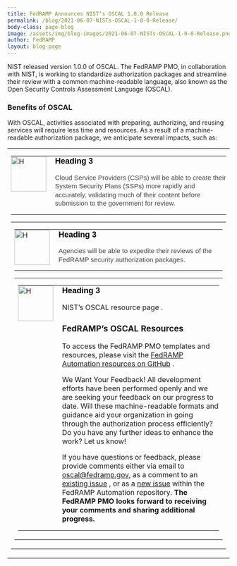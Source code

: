 ```yaml
---
title: FedRAMP Announces NIST’s OSCAL 1.0.0 Release
permalink: /blog/2021-06-07-NISTs-OSCAL-1-0-0-Release/
body-class: page-blog
image: /assets/img/blog-images/2021-06-07-NISTs-OSCAL-1-0-0-Release.png
author: FedRAMP
layout: blog-page
---
```

NIST released version 1.0.0 of OSCAL. The FedRAMP PMO, in collaboration with NIST, is working to standardize authorization packages and streamline their review with a common machine-readable language, also known as the Open Security Controls Assessment Language (OSCAL).

<H3>
Benefits of OSCAL</h3>
With OSCAL, activities associated with preparing, authorizing, and reusing services will require less time and resources. As a result of a machine-readable authorization package, we anticipate several impacts, such as:


<table border="0" width="100%" cellspacing="0" cellpadding="0" align="center">
                            <tbody>
                              <tr>
                                <td style="padding-top:0;" align="center"><table border="0" cellspacing="0" cellpadding="0" align="center">
                                    <tbody>
                                      <!-- LIST ITEM  -->
                                      <tr><!-- LIST ITEM IMAGE -->
                                        <td style="padding: 0 20px 0 0;" align="left" valign="top"><img title="Highly compatible" src="https://federalist-c2ec0652-d2b5-4b0c-9b83-ef92c9ce7b06.app.cloud.gov/preview/gsa/fedramp-gov/Placeholder-images/assets/placeholders/FR-icon_General_Checklist.png" alt="H" width="80" height="auto" border="0" hspace="0" vspace="0" /></td>
                                        <!-- LIST ITEM TEXT -->
                                        <td style="margin: 0; padding: 0;" align="left" valign="top"><h3 style="font-family: Helvetica, Arial, 'sans-serif';font-size: 18px; color: #000000; line-height: 1.3; margin:0;">Heading 3</h3>
                                          <p style="font-family: Helvetica, Arial, 'sans-serif'; font-size: 15px; font-weight: normal; color: #454545; line-height: 1.3;">Cloud Service Providers (CSPs) will be able to create their System Security Plans (SSPs) more rapidly and accurately, validating much of their content before submission to the government for review.</p></td>
                                      </tr>
                                    </tbody>
                                  </table>





<table border="0" width="100%" cellspacing="0" cellpadding="0" align="center">
                            <tbody>
                              <tr>
                                <td style="padding-top:0;" align="center"><table border="0" cellspacing="0" cellpadding="0" align="center">
                                    <tbody>
                                      <!-- LIST ITEM  -->
                                      <tr><!-- LIST ITEM IMAGE -->
                                        <td style="padding: 0 20px 0 0;" align="left" valign="top"><img title="Highly compatible" src="https://federalist-c2ec0652-d2b5-4b0c-9b83-ef92c9ce7b06.app.cloud.gov/preview/gsa/fedramp-gov/Placeholder-images/assets/placeholders/FR-icon_General_Checklist.png" alt="H" width="80" height="auto" border="0" hspace="0" vspace="0" /></td>
                                        <!-- LIST ITEM TEXT -->
                                        <td style="margin: 0; padding: 0;" align="left" valign="top"><h3 style="font-family: Helvetica, Arial, 'sans-serif';font-size: 18px; color: #000000; line-height: 1.3; margin:0;">Heading 3</h3>
                                          <p style="font-family: Helvetica, Arial, 'sans-serif'; font-size: 15px; font-weight: normal; color: #454545; line-height: 1.3;">Agencies will be able to expedite their reviews of the FedRAMP security authorization packages.
</p></td>
                                      </tr>
                                    </tbody>
                                  </table>


<table border="0" width="100%" cellspacing="0" cellpadding="0" align="center">
                            <tbody>
                              <tr>
                                <td style="padding-top:0;" align="center"><table border="0" cellspacing="0" cellpadding="0" align="center">
                                    <tbody>
                                      <!-- LIST ITEM  -->
                                      <tr><!-- LIST ITEM IMAGE -->
                                        <td style="padding: 0 20px 0 0;" align="left" valign="top"><img title="Highly compatible" src="https://federalist-c2ec0652-d2b5-4b0c-9b83-ef92c9ce7b06.app.cloud.gov/preview/gsa/fedramp-gov/Placeholder-images/assets/placeholders/FR-icon_General_Checklist.png" alt="H" width="80" height="auto" border="0" hspace="0" vspace="0" /></td>
                                        <!-- LIST ITEM TEXT -->
                                        <td style="margin: 0; padding: 0;" align="left" valign="top"><h3 style="font-family: Helvetica, Arial, 'sans-serif';font-size: 18px; color: #000000; line-height: 1.3; margin:0;">Heading 3</h3>
                                          <p style="font-family: Third Party Assessment Organizations (3PAOs) will be able to automate the planning, execution, and reporting of cloud assessment activities.
</p></td>
                                      </tr>
                                    </tbody>
                                  </table>






<H3>OSCAL 1.0.0 includes:</h3>
- Updated stable versions of catalog and profile models which provide a structured representation of control catalogs and baselines or overlays.
- Updated stable version of the System Security Plan model which provides a structured representation of a system's control-based implementation.
- Updated stable version of the component definition model which provides a stand-alone structured representation of the controls that are supported in a given implementation of a hardware, software, service, policy, process, procedure, or compliance artifact (e.g., FIPS 140-2 validation).
- Updated stable versions of the assessment plan, assessment results, plan of action and milestones (POA&M) models, which support the structured representation of information used for planning for and documenting the results of an information system assessment or continuous monitoring activity.
- Updated tools to convert between OSCAL, XML, and JSON formats, and to upconvert content from previous releases to RC2.

To stay updated on NIST’s OSCAL releases, we encourage you to visit <a href="https://github.com/usnistgov/OSCAL/releases" target="_blank">NIST’s OSCAL resource page</a> <i class="fas fa-external-link-alt fa-sm"></i>.



<H3>FedRAMP’s OSCAL Resources</h3> 
To access the FedRAMP PMO templates and resources, please visit the <a href="https://github.com/GSA/fedramp-automation" target="_blank">FedRAMP Automation resources on GitHub</a> <i class="fas fa-external-link-alt fa-sm"></i>.

We Want Your Feedback! 
All development efforts have been performed openly and we are seeking your feedback on our progress to date. Will these machine-readable formats and guidance aid your organization in going through the authorization process efficiently? Do you have any further ideas to enhance the work? Let us know!

If you have questions or feedback, please provide comments either via email to <a href="mailto:oscal@fedramp.gov">oscal@fedramp.gov</a>, as a comment to an 
<a href="https://github.com/GSA/fedramp-automation/issues" target="_blank">existing issue</a> <i class="fas fa-external-link-alt fa-sm"></i>, or as a <a href="https://github.com/GSA/fedramp-automation/issues" target="_blank">new issue</a> <i class="fas fa-external-link-alt fa-sm"></i> within the FedRAMP Automation repository. 
<strong>The FedRAMP PMO looks forward to receiving your comments and sharing additional progress.</strong>


